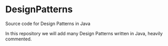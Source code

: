 DesignPatterns
==============

Source code for Design Patterns in Java

In this repository we will add many Design Patterns written in Java, heavily commented.
